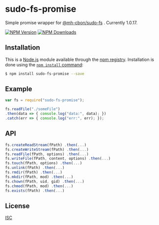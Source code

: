 # sudo-fs-promise

Simple promise wrapper for [@mh-cbon/sudo-fs](https://npmjs.org/package/@mh-cbon/sudo-fs) . Currently 1.0.17.

[![NPM Version][npm-image]][npm-url]
[![NPM Downloads][downloads-image]][downloads-url]

## Installation

This is a [Node.js](https://nodejs.org/en/) module available through the
[npm registry](https://www.npmjs.com/). Installation is done using the
[`npm install` command](https://docs.npmjs.com/getting-started/installing-npm-packages-locally):

```sh
$ npm install sudo-fs-promise --save
```

## Example

```js
var fs = require("sudo-fs-promise");

fs.readFile("./someFile")
.then(data => { console.log("data:", data); })
.catch(err => { console.log("err:", err); });

```

## API

```js
fs.createReadStream(fPath) .then(...)
fs.createWriteStream(fPath) .then(...)
fs.readFile(fPath, options) .then(...)
fs.writeFile(fPath, content, options) .then(...)
fs.touch(fPath, options) .then(...)
fs.unlink(fPath) .then(...)
fs.rmdir(fPath) .then(...)
fs.mkdir(fPath, mod) .then(...)
fs.chown(fPath, uid, gid) .then(...)
fs.chmod(fPath, mod) .then(...)
fs.exists(fPath) .then(...)
```

## License

[ISC](LICENSE)

[npm-image]: https://img.shields.io/npm/v/sudo-fs-promise.svg
[npm-url]: https://npmjs.org/package/sudo-fs-promise 
[downloads-image]: https://img.shields.io/npm/dm/sudo-fs-promise.svg
[downloads-url]: https://npmjs.org/package/sudo-fs-promise
